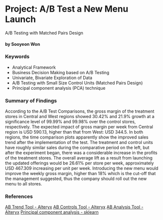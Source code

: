 # Project: A/B Test a New Menu Launch
A/B Testing with Matched Pairs Design

#### by Sooyeon Won

### Keywords 
- Analytical Framework
- Business Decision Making based on A/B Testing
- Univariate, Bivariate Exploration of Data 
- A/B Testing with Small Size Control Units (Matched Pairs Design)
- Principal component analysis (PCA) technique 


### Summary of Findings

According to the A/B Test Comparisons, the gross margin of the treatment stores in Central and West regions showed 30.42% and 21.9% growth at a significance level of 99.99% and 99.98% over the control stores, respectively. The expected impact of gross margin per week from Central region is USD 590.13, higher than that from West: USD 344.5. In both regions, the time comparison plots apparently show the improved sales trend after the implementation of the test. The treatment and control units have roughly similar sales during the comparative period on the left, but after the experiment began, there was a considerable increase in the profits of the treatment stores. The overall average lift as a result from launching the updated offerings would be 26.61% per store per week, approximately USD 467.309 increasing per unit per week. Introducing the new menu would improve the weekly gross margin, higher than 18% which is the cut-off that the management suggested, thus the company should roll out the new menu to all stores.

### References 
[AB Trend Tool - Alteryx](https://help.alteryx.com/current/designer/ab-trend-tool)
[AB Controls Tool - Alteryx](https://help.alteryx.com/current/designer/ab-controls-tool)
[AB Analysis Tool - Alteryx](https://help.alteryx.com/current/designer/ab-analysis-tool)
[Principal component analysis - sklearn](https://scikit-learn.org/stable/modules/generated/sklearn.decomposition.PCA.html)
